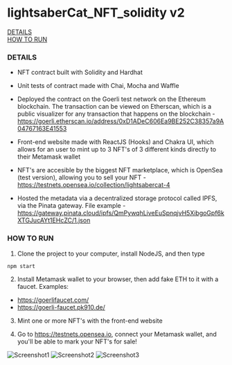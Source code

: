 # lightsaberCat_NFT_solidity v2

[DETAILS](#details)   
[HOW TO RUN](#how-to-run)   

### **DETAILS**

- NFT contract built with Solidity and Hardhat

- Unit tests of contract made with Chai, Mocha and Waffle

- Deployed the contract on the Goerli test network on the Ethereum blockchain. The transaction can be viewed on Etherscan, which is a public visualizer for any transaction that happens on the blockchain - https://goerli.etherscan.io/address/0xD1ADeC606Ea9BE252C38357a9A04767163E41553

- Front-end website made with ReactJS (Hooks) and Chakra UI, which allows for an user to mint up to 3 NFT's of 3 different kinds directly to their Metamask wallet

- NFT's are accesible by the biggest NFT marketplace, which is OpenSea (test version), allowing you to sell your NFT - https://testnets.opensea.io/collection/lightsabercat-4

- Hosted the metadata via a decentralized storage protocol called IPFS, via the Pinata gateway. File example - https://gateway.pinata.cloud/ipfs/QmPywqhLiveEuSpnqjvH5XibgoGpf6kXTGJucAYt1EHcZC/1.json

### **HOW TO RUN**

1. Clone the project to your computer, install NodeJS, and then type

```
npm start
```

2. Install Metamask wallet to your browser, then add fake ETH to it with a faucet. Examples:

- https://goerlifaucet.com/
- https://goerli-faucet.pk910.de/

3. Mint one or more NFT's with the front-end website

4. Go to https://testnets.opensea.io, connect your Metamask wallet, and you'll be able to mark your NFT's for sale!

![Screenshot1](screenshot1.png)
![Screenshot2](screenshot2.png)
![Screenshot3](screenshot3.png)